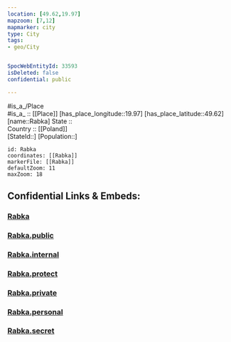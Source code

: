 ```yaml
---
location: [49.62,19.97] 
mapzoom: [7,12] 
mapmarker: city 
type: City
tags:
- geo/City


SpocWebEntityId: 33593
isDeleted: false
confidential: public

---
```

#is_a_/Place  
#is_a_ :: [[Place]] 
[has_place_longitude::19.97] 
[has_place_latitude::49.62] 
[name::Rabka] 
State ::  
Country :: [[Poland]]  
[StateId::] 
[Population::] 



```leaflet
id: Rabka
coordinates: [[Rabka]] 
markerFile: [[Rabka]] 
defaultZoom: 11 
maxZoom: 18
```


## Confidential Links & Embeds: 

### [Rabka](/_Standards/Earth/Continent/Europe/Europe~East/Poland/Provinces~Poland/Lesser_Poland/City/Rabka.md) 

### [Rabka.public](/_public/Earth/Continent/Europe/Europe~East/Poland/Provinces~Poland/Lesser_Poland/City/Rabka.public.md) 

### [Rabka.internal](/_internal/Earth/Continent/Europe/Europe~East/Poland/Provinces~Poland/Lesser_Poland/City/Rabka.internal.md) 

### [Rabka.protect](/_protect/Earth/Continent/Europe/Europe~East/Poland/Provinces~Poland/Lesser_Poland/City/Rabka.protect.md) 

### [Rabka.private](/_private/Earth/Continent/Europe/Europe~East/Poland/Provinces~Poland/Lesser_Poland/City/Rabka.private.md) 

### [Rabka.personal](/_personal/Earth/Continent/Europe/Europe~East/Poland/Provinces~Poland/Lesser_Poland/City/Rabka.personal.md) 

### [Rabka.secret](/_secret/Earth/Continent/Europe/Europe~East/Poland/Provinces~Poland/Lesser_Poland/City/Rabka.secret.md)

